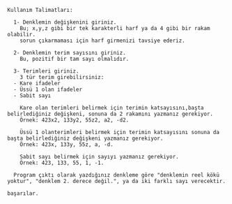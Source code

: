     Kullanım Talimatları:

      1- Denklemin değişkenini giriniz.
        Bu; x,y,z gibi bir tek karakterli harf ya da 4 gibi bir rakam olabilir.
        sorun çıkarmaması için harf girmenizi tavsiye ederiz.
    
      2- Denklemin terim sayısını giriniz.
        Bu, pozitif bir tam sayı olmalıdır.
    
      3- Terimleri giriniz.
        3 tür terim girebilirsiniz:
      - Kare ifadeler
      - Üssü 1 olan ifadeler
      - Sabit sayı
      
        Kare olan terimleri belirmek için terimin katsayısını,başta belirlediğiniz değişkeni, sonuna da 2 rakamını yazmanız gerekiyor.
        Örnek: 423x2, 133y2, 55z2, a2, -d2.
    
        Üssü 1 olanterimleri belirmek için terimin katsayısını sonuna da başta belirlediğiniz değişkeni yazmanız gerekiyor.
        Örnek: 423x, 133y, 55z, a, -d.
    
        Sabit sayı belirmek için sayıyı yazmanız gerekiyor.
        Örnek: 423, 133, 55, 1, -1.
    
      Program çıktı olarak yazdığınız denkleme göre "denklemin reel kökü yoktur", "denklem 2. derece değil.", ya da iki farklı sayı verecektir.
  
    başarılar.
